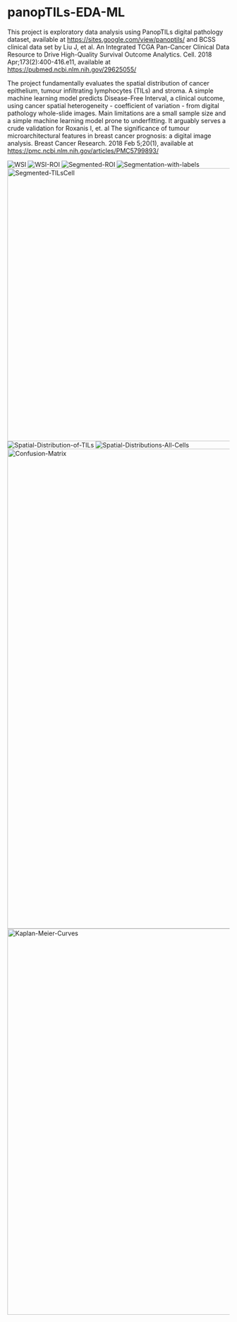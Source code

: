 # panopTILs-EDA-ML

This project is exploratory data analysis using PanopTILs digital pathology dataset, available at https://sites.google.com/view/panoptils/ and BCSS clinical data set by Liu J, et al. An Integrated TCGA Pan-Cancer Clinical Data Resource to Drive High-Quality Survival Outcome Analytics. Cell. 2018 Apr;173(2):400-416.e11, available at https://pubmed.ncbi.nlm.nih.gov/29625055/

The project fundamentally evaluates the spatial distribution of cancer epithelium, tumour infiltrating lymphocytes (TILs) and stroma. A simple machine learning model predicts Disease-Free Interval, a clinical outcome, using cancer spatial heterogeneity - coefficient of variation - from digital pathology whole-slide images. Main limitations are a small sample size and a simple machine learning model prone to underfitting. It arguably serves a crude validation for Roxanis I, et. al The significance of tumour microarchitectural features in breast cancer prognosis: a digital image analysis. Breast Cancer Research. 2018 Feb 5;20(1), available at https://pmc.ncbi.nlm.nih.gov/articles/PMC5799893/

![WSI](https://github.com/user-attachments/assets/3a015af4-8772-4743-9607-553993a64cf1)
![WSI-ROI](https://github.com/user-attachments/assets/0a6468b2-e201-4588-b848-dd6d8a356b0f)
![Segmented-ROI](https://github.com/user-attachments/assets/eb592b02-fe57-4211-b711-eb3b3b547425)
![Segmentation-with-labels](https://github.com/user-attachments/assets/94461638-d5e4-40e2-bfc9-3716b3698fdd)
<img width="618" alt="Segmented-TILsCell" src="https://github.com/user-attachments/assets/f6f8350d-44ab-4a47-ba53-3019452b7a78" />
![Spatial-Distribution-of-TILs](https://github.com/user-attachments/assets/637c80e1-a798-49ea-9e4b-0c2ab4cd0432)
![Spatial-Distributions-All-Cells](https://github.com/user-attachments/assets/6e22eafa-9811-431d-8fb7-252876b772e4)
<img width="1086" alt="Confusion-Matrix" src="https://github.com/user-attachments/assets/20f09d1d-2456-429a-a01f-f2a07af3cf8f" />
<img width="874" alt="Kaplan-Meier-Curves" src="https://github.com/user-attachments/assets/029699d5-aad2-4533-8b27-4576c286da25" />

